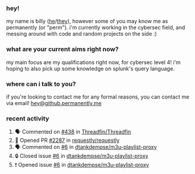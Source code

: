 ### hey!
my name is billy ([he](https://en.pronouns.page/he/him)/[they](https://en.pronouns.page/they/them)), however some of you may know me as permanently (or "perm"). i'm currently working in the cybersec field, and messing around with code and random projects on the side :)

### what are your current aims right now?
my main focus are my qualifications right now, for cybersec level 4! i'm hoping to also pick up some knowledge on splunk's query language.

### where can i talk to you?
if you're looking to contact me for any formal reasons, you can contact me via email! [hey@github.permanently.me](mailto:hey@github.permanently.me)

### recent activity
<!--START_SECTION:activity-->
1. 🗣 Commented on [#438](https://github.com/Threadfin/Threadfin/issues/438#issuecomment-2494123793) in [Threadfin/Threadfin](https://github.com/Threadfin/Threadfin)
2. 💪 Opened PR [#2287](https://github.com/requestly/requestly/pull/2287) in [requestly/requestly](https://github.com/requestly/requestly)
3. 🗣 Commented on [#6](https://github.com/dtankdempse/m3u-playlist-proxy/issues/6#issuecomment-2463274732) in [dtankdempse/m3u-playlist-proxy](https://github.com/dtankdempse/m3u-playlist-proxy)
4. 🔒 Closed issue [#6](https://github.com/dtankdempse/m3u-playlist-proxy/issues/6) in [dtankdempse/m3u-playlist-proxy](https://github.com/dtankdempse/m3u-playlist-proxy)
5. ❗ Opened issue [#6](https://github.com/dtankdempse/m3u-playlist-proxy/issues/6) in [dtankdempse/m3u-playlist-proxy](https://github.com/dtankdempse/m3u-playlist-proxy)
<!--END_SECTION:activity-->
